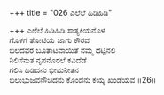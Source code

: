 +++
title = "026 ಎಲೆಲೆ ಹಿಡಿಹಿಡಿ"

+++
ಎಲೆಲೆ ಹಿಡಿಹಿಡಿ ಸಾತ್ಯಕಿಯನೊಳ  
ಗೊಳಗೆ ತೋಟಿಯೆ ಜಾಗು ಕೌರವ  
ಬಲದವರ ಬೂತಾಟವಾಯಿತೆ ನಮ್ಮ ಥಟ್ಟಿನಲಿ  
ನಿಲಿಸೆನುತ ನೃಪನೊರಲೆ ಕವಿದೆಡೆ  
ಗಲಿಸಿ ಹಿಡಿದನು ಭೀಮನೀತನ  
ಬಲುಭುಜವನೌಚಿದನು ಕೊಂಡನು ಕಯ್ಯ ಖಂಡೆಯವ     ॥26॥